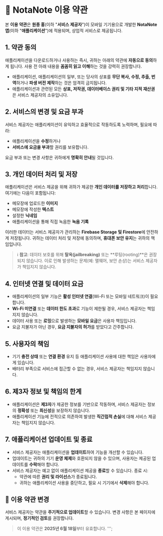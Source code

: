 # 📄 NotaNote 이용 약관

본 **이용 약관**은 **원종 홍**(이하 "**서비스 제공자**")이 모바일 기기용으로 개발한 **NotaNote 앱**(이하 "**애플리케이션**")에 적용되며, 상업적 서비스로 제공됩니다.

## 1. 약관 동의

애플리케이션을 다운로드하거나 사용하는 즉시, 귀하는 아래의 약관에 **자동으로 동의**하게 됩니다. 사용 전 아래 내용을 **꼼꼼히 읽고 이해**하는 것을 강력히 권장합니다.

- 애플리케이션, 애플리케이션의 일부, 또는 당사의 상표를 **무단 복사, 수정, 추출, 번역**하거나 **파생 버전 제작**하는 것은 엄격히 금지됩니다.
- 애플리케이션과 관련된 모든 **상표, 저작권, 데이터베이스 권리 및 기타 지적 재산권**은 서비스 제공자의 소유입니다.

## 2. 서비스의 변경 및 요금 부과

서비스 제공자는 애플리케이션이 유익하고 효율적으로 작동하도록 노력하며, 필요에 따라:

- 애플리케이션을 **수정**하거나
- **서비스에 요금을 부과**할 권리를 보유합니다.

요금 부과 또는 변경 사항은 귀하에게 **명확히 안내**될 것입니다.

## 3. 개인 데이터 처리 및 저장

애플리케이션은 서비스 제공을 위해 귀하가 제공한 **개인 데이터를 저장하고 처리**합니다. 여기에는 다음이 포함됩니다:

- 메모장에 업로드한 **이미지**
- 메모장에 작성한 **텍스트**
- 설정한 **닉네임**
- 애플리케이션을 통해 직접 녹음한 **녹음 기록**

이러한 데이터는 서비스 제공자가 관리하는 **Firebase Storage 및 Firestore**에 안전하게 저장됩니다. 귀하는 데이터 처리 및 저장에 동의하며, **휴대폰 보안 유지**는 귀하의 책임입니다.

> ℹ️ **참고**: 데이터 보호를 위해 **탈옥(jailbreaking)** 또는 **루팅(rooting)**은 권장되지 않습니다. 이로 인해 발생하는 문제(예: 맬웨어, 보안 손상)는 서비스 제공자가 책임지지 않습니다.

## 4. 인터넷 연결 및 데이터 요금

- 애플리케이션의 일부 기능은 **활성 인터넷 연결**(Wi-Fi 또는 모바일 네트워크)이 필요합니다.
- **Wi-Fi 미연결** 또는 **데이터 한도 초과**로 기능이 제한될 경우, 서비스 제공자는 책임지지 않습니다.
- 데이터 사용 또는 **로밍**으로 발생하는 **모바일 요금**은 사용자 책임입니다.
- 요금 지불자가 아닌 경우, **요금 지불자의 허가**를 받았다고 간주합니다.

## 5. 사용자의 책임

- 기기 **충전 상태** 또는 **연결 환경** 유지 등 애플리케이션 사용에 대한 책임은 사용자에게 있습니다.
- 배터리 부족으로 서비스에 접근할 수 없는 경우, 서비스 제공자는 책임지지 않습니다.

## 6. 제3자 정보 및 책임의 한계

- 애플리케이션은 **제3자**가 제공한 정보를 기반으로 작동하며, 서비스 제공자는 정보의 **정확성** 또는 **최신성**을 보장하지 않습니다.
- 애플리케이션 기능에 전적으로 의존하여 발생한 **직간접적 손실**에 대해 서비스 제공자는 책임지지 않습니다.

## 7. 애플리케이션 업데이트 및 종료

- 서비스 제공자는 애플리케이션을 **업데이트**하여 기능을 개선할 수 있습니다.
- 업데이트는 귀하의 기기 **운영 체제**와 호환되지 않을 수 있으며, 사용자는 제공된 업데이트를 **수락**해야 합니다.
- 서비스 제공자는 예고 없이 애플리케이션 제공을 **종료**할 수 있습니다. 종료 시:
  - 약관에 따른 **권리 및 라이선스**가 종료됩니다.
  - 귀하는 애플리케이션 사용을 중단하고, 필요 시 기기에서 **삭제**해야 합니다.

## 📌 이용 약관 변경

서비스 제공자는 약관을 **주기적으로 업데이트**할 수 있습니다. 변경 사항은 본 페이지에 게시되며, **정기적인 검토**를 권장합니다.

> 이 이용 약관은 **2025년 6월 18일**부터 유효합니다.
''';
